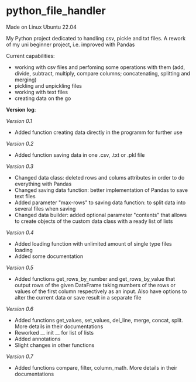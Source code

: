 # python_file_handler
Made on Linux Ubuntu 22.04

My Python project dedicated to handling csv, pickle and txt files. A rework of my uni beginner project, i.e. improved with Pandas

Current capabilities:
- working with csv files and perfoming some operations with them (add, divide, subtract, multiply, compare columns; concatenating, splitting and merging) 
- pickling and unpickling files
- working with text files
- creating data on the go

__Version log__:

_Version 0.1_
- Added function creating data directly in the programm for further use

_Version 0.2_
- Added function saving data in one .csv, .txt or .pkl file

_Version 0.3_
- Changed data class: deleted rows and colums attributes in order to do everything with Pandas
- Changed saving data function: better implementation of Pandas to save text files
- Added parameter "max-rows" to saving data function: to split data into several files when saving
- Changed data builder: added optional parameter "contents" that allows to create objects of the custom data class with a ready list of lists 

_Version 0.4_
- Added loading function with unlimited amount of single type files loading
- Added some documentation

_Version 0.5_
- Added functions get_rows_by_number and get_rows_by_value that output rows of the given DataFrame taking numbers of the rows or values of the first column respectively as an input. Also have options to alter the current data or save result in a separate file

_Version 0.6_
- Added functions get_values, set_values, del_line, merge, concat, split. More details in their documentations
- Reworked __ init __ for list of lists
- Added annotations
- Slight changes in other functions

_Version 0.7_
- Added functions compare, filter, column_math. More details in their documentations
